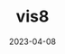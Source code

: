 ---
weight: 12
images:
- /images/vis/vis8.png
title: vis8
date: 2023-04-08
tags:
- archive # all posts
- vis
---